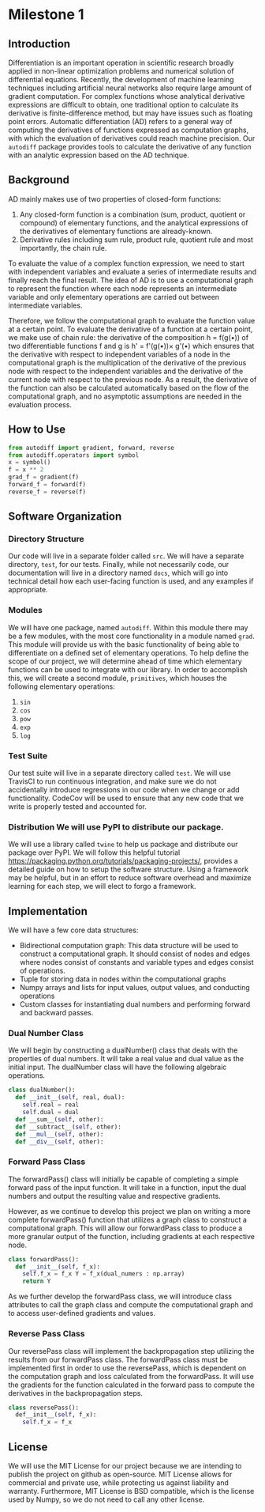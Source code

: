 # Milestone 1

## Introduction
Differentiation is an important operation in scientific research broadly
applied in non-linear optimization problems and numerical solution of
differential equations. Recently, the development of machine learning
techniques including artificial neural networks also require large amount of
gradient computation. For complex functions whose analytical derivative
expressions are difficult to obtain, one traditional option to calculate its
derivative is finite-difference method, but may have issues such as
floating point errors. Automatic differentiation (AD) refers to a general way
of computing the derivatives of functions expressed as computation graphs, with
which the evaluation of derivatives could reach machine precision. Our `autodiff`
package provides tools to calculate the derivative of any function with an
analytic expression based on the AD technique. 

## Background

AD mainly makes use of two properties of closed-form functions: 
1. Any closed-form function is a combination (sum, product, quotient or compound) of
elementary functions, and the analytical expressions of the derivatives of
elementary functions are already-known.
2. Derivative rules including sum rule, product rule, quotient rule and most importantly, the chain rule.  

To evaluate the value of a complex function expression, we need to start with
independent variables and evaluate a series of intermediate results and finally
reach the final result. The idea of AD is to use a computational graph to
represent the function where each node represents an intermediate variable and
only elementary operations are carried out between intermediate variables.

Therefore, we follow the computational graph to evaluate the function value at
a certain point. To evaluate the derivative of a function at a certain point,
we make use of chain rule: the derivative of the composition h = f(g(•))
of two differentiable functions f and g is h' = f'(g(•))×
g'(•) which ensures that the derivative with respect to independent
variables of a node in the computational graph is the multiplication of the
derivative of the previous node with respect to the independent variables and
the derivative of the current node with respect to the previous node. As a
result, the derivative of the function can also be calculated automatically
based on the flow of the computational graph, and no asymptotic assumptions are
needed in the evaluation process.

## How to Use 
```py
from autodiff import gradient, forward, reverse
from autodiff.operators import symbol
x = symbol()
f = x ** 2 
grad_f = gradient(f)
forward_f = forward(f)
reverse_f = reverse(f)
```
## Software Organization

### Directory Structure
Our code will live in a separate folder called `src`. We will have a separate
directory, `test`, for our tests. Finally, while not necessarily code, our
documentation will live in a directory named `docs`, which will go into
technical detail how each user-facing function is used, and any examples if
appropriate.

### Modules

We will have one package, named `autodiff`. Within this module there may be a
few modules, with the most core functionality in a module named `grad`.  This
module will provide us with the basic functionality of being able to
differentiate on a defined set of elementary operations.  To help define the
scope of our project, we will determine ahead of time which elementary
functions can be used to integrate with our library. In order to accomplish
this, we will create a second module, `primitives`, which houses the following
elementary operations:
1. `sin`
2. `cos`
3. `pow`
4.  `exp`
5. `log`


### Test Suite

Our test suite will live in a separate directory called `test`. We will use
TravisCI to run continuous integration, and make sure we do not accidentally
introduce regressions in our code when we change or add functionality. CodeCov
will be used to ensure that any new code that we write is properly tested and
accounted for.
    
### Distribution We will use PyPI to distribute our package.
   
We will use a library called `twine` to help us package and distribute our
package over PyPI. We will follow this helpful tutorial
https://packaging.python.org/tutorials/packaging-projects/, provides a detailed
guide on how to setup the software structure. Using a framework may be helpful,
but in an effort to reduce software overhead and maximize learning for each
step, we will elect to forgo a framework.

## Implementation 
We will have a few core data structures:
* Bidirectional computation graph: This data structure will be used to construct a computational
graph. It should consist of nodes and edges where nodes consist of constants
and variable types and edges consist of operations. 
* Tuple for storing data in
nodes within the computational graphs 
* Numpy arrays and lists for input values,
output values, and conducting operations 
* Custom classes for instantiating dual
numbers and performing forward and backward passes.

### Dual Number Class 
We will begin by constructing a dualNumber() class that
deals with the properties of dual numbers. It will take a real value and dual
value as the initial input. The dualNumber class will have the following
algebraic operations.

```py
class dualNumber():
  def __init__(self, real, dual):
    self.real = real
    self.dual = dual
  def __sum__(self, other):
  def __subtract__(self, other):
  def __mul__(self, other):
  def __div__(self, other):
```

### Forward Pass Class
The forwardPass() class will initially be capable of completing a simple
forward pass of the input function. It will take in a function, input the dual
numbers and output the resulting value and respective gradients.  

However, as we continue to develop this project we plan on writing a more complete
forwardPass() function that utilizes a graph class to construct a computational
graph. This will allow our forwardPass class to produce a more granular output
of the function, including gradients at each respective node.  
```py
class forwardPass(): 
  def __init__(self, f_x): 
    self.f_x = f_x Y = f_x(dual_numers : np.array) 
    return Y 
```
As we further develop the forwardPass class, we will
introduce class attributes to call the graph class and compute the
computational graph and to access user-defined gradients and values.

### Reverse Pass Class 
Our reversePass class will implement the backpropagation
step utilizing the results from our forwardPass class. The forwardPass class
must be implemented first in order to use the reversePass, which is dependent
on the computation graph and loss calculated from the forwardPass. It will use
the gradients for the function calculated in the forward pass to compute the
derivatives in the backpropagation steps.  
```py
class reversePass(): 
  def__init__(self, f_x): 
    self.f_x = f_x
```

## License
We will use the MIT License for our project because we are intending
to publish the project on github as open-source. MIT License allows for
commercial and private use, while protecting us against liability and warranty.
Furthermore, MIT License is BSD compatible, which is the license used by Numpy,
so we do not need to call any other license.
